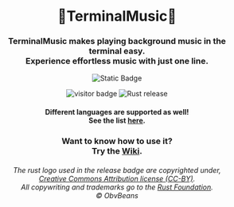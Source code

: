 <div align="center">
    <h1>🤖TerminalMusic🎵</h1>
</div>
<div align="center">
    <h3>TerminalMusic makes playing background music in the terminal easy.<br>
    Experience effortless music with just one line.</h3>
</div>

<p align="center">
    <img alt="Static Badge" src="https://img.shields.io/badge/%C2%A9_BSD_3--Clause-License-green?style=for-the-badge">
</p>

<p align="center">
  <img alt="visitor badge" src="https://visitor-badge.lithub.cc/badge?page_id=0SGames.TerminalMusic"/>
  <img alt="Rust release" src="https://img.shields.io/github/v/release/rust-lang/rust?logo=rust&color=red">
</p>

<div align="center">
    <h4>Different languages are supported as well!<br>
    See the list <a href="https://github.com/0SGames/TerminalMusic/wiki">here</a>.</h4>
</div>

<div align="center">
    <h3>Want to know how to use it?<br>
    Try the <a href="https://github.com/0SGames/TerminalMusic/wiki">Wiki</a>.</h3>
</div>

<div align="center">
    <h6>The rust logo used in the release badge are copyrighted under,<br>
        <a href="https://github.com/0SGames/TerminalMusic/wiki">Creative Commons Attribution license (CC-BY)</a>.<br>
    All copywriting and trademarks go to the <a href="https://foundation.rust-lang.org">Rust Foundation</a>.<br>
    © ObvBeans</h6>
</div>
